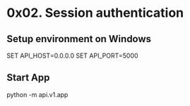 # 0x02. Session authentication

## Setup environment on Windows
SET API_HOST=0.0.0.0
SET API_PORT=5000

## Start App
python -m api.v1.app